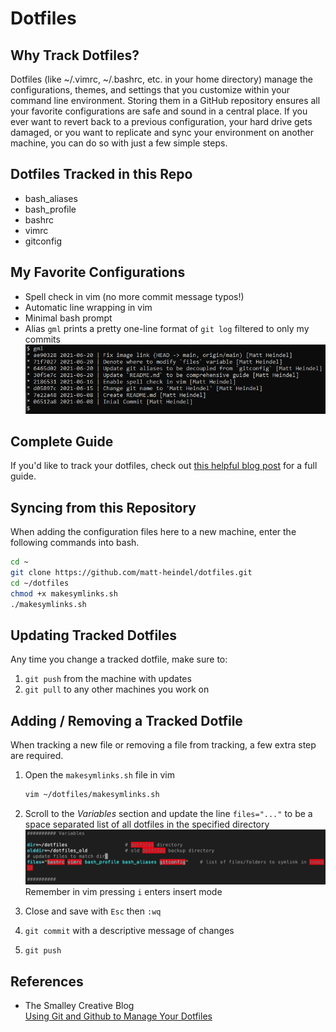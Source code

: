 # Dotfiles

## Why Track Dotfiles?

Dotfiles (like ~/.vimrc, ~/.bashrc, etc. in your home directory) manage the configurations, themes, and settings that you customize within your command line environment. Storing them in a GitHub repository ensures all your favorite configurations are safe and sound in a central place. If you ever want to revert back to a previous configuration, your hard drive gets damaged, or you want to replicate and sync your environment on another machine, you can do so with just a few simple steps.

## Dotfiles Tracked in this Repo

- bash_aliases
- bash_profile
- bashrc
- vimrc
- gitconfig

## My Favorite Configurations

- Spell check in vim (no more commit message typos!)
- Automatic line wrapping in vim
- Minimal bash prompt
- Alias `gml` prints a pretty one-line format of `git log` filtered to only my commits
  ![image of filtered git log alias](images/alias-gml.png)  

## Complete Guide

If you'd like to track your dotfiles, check out [this helpful blog post](http://blog.smalleycreative.com/tutorials/using-git-and-github-to-manage-your-dotfiles/) for a full guide.

## Syncing from this Repository

When adding the configuration files here to a new machine, enter the following commands into bash.

```bash
cd ~
git clone https://github.com/matt-heindel/dotfiles.git
cd ~/dotfiles
chmod +x makesymlinks.sh
./makesymlinks.sh
```

## Updating Tracked Dotfiles

Any time you change a tracked dotfile, make sure to:

1. `git push` from the machine with updates
2. `git pull` to any other machines you work on

## Adding / Removing a Tracked Dotfile

When tracking a new file or removing a file from tracking, a few extra step are required.

1. Open the `makesymlinks.sh` file in vim

    ```bash
    vim ~/dotfiles/makesymlinks.sh  
    ```

1. Scroll to the *Variables* section and update the line `files="..."` to be a space separated list of all dotfiles in the specified directory  
  ![image of updating makesymlinks.sh files variable](images/updatesymlinks.png)  
  Remember in vim pressing `i` enters insert mode
1. Close and save with `Esc` then `:wq`
1. `git commit` with a descriptive message of changes
1. `git push`

## References

- The Smalley Creative Blog  
[Using Git and Github to Manage Your Dotfiles](http://blog.smalleycreative.com/tutorials/using-git-and-github-to-manage-your-dotfiles/)
